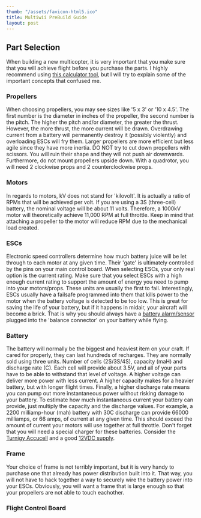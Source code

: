```yaml
---
thumb: "/assets/favicon-html5.ico"
title: Multiwii PreBuild Guide
layout: post
---
```


## Part Selection
When building a new multicopter, it is very important that you make sure that you will achieve flight before you purchase the parts.  I highly recommend using [this calculator tool](http://www.ecalc.ch/xcoptercalc.php?ecalc), but I will try to explain some of the important concepts that confused me.

### Propellers
 When choosing propellers, you may see sizes like '5 x 3' or '10 x 4.5'.  The first number is the diameter in inches of the propeller, the second number is the pitch.  The higher the pitch and/or diameter, the greater the thrust.  However, the more thrust, the more current will be drawn.  Overdrawing current from a battery will permanently destroy it (possibly violently) and overloading ESCs will fry them.  Larger propellers are more efficient but less agile since they have more inertia.  DO NOT try to cut down propellers with scissors.  You will ruin their shape and they will not push air downwards.  Furthermore, do not mount propellers upside down.  With a quadrotor, you will need 2 clockwise props and 2 counterclockwise props.

### Motors
 In regards to motors, kV does not stand for 'kilovolt'.  It is actually a ratio of RPMs that will be achieved per volt.  If you are using a 3S (three-cell) battery, the nominal voltage will be about 11 volts.  Therefore, a 1000kV motor will theoretically achieve 11,000 RPM at full throttle.  Keep in mind that attaching a propeller to the motor will reduce RPM due to the mechanical load created.

### ESCs
 Electronic speed controllers determine how much battery juice will be let through to each motor at any given time.  Their 'gate' is ultimately controlled by the pins on your main control board.  When selecting ESCs, your only real option is the current rating.  Make sure that you select ESCs with a high enough current rating to support the amount of energy you need to pump into your motors/props.  These units are usually the first to fail.  Interestingly, ESCs usually have a failsafe programmed into them that kills power to the motor when the battery voltage is detected to be too low.  This is great for saving the life of your battery, but if it happens in midair, your aircraft will become a brick.  That is why you should always have a [battery alarm/sensor](http://www.amazon.com/Integy-C23212-Voltage-Checker-Warning/dp/B003Y6E6IE) plugged into the 'balance connector' on your battery while flying.

### Battery
 The battery will normally be the biggest and heaviest item on your craft.  If cared for properly, they can last hundreds of recharges.  They are normally sold using three units.  Number of cells (2S/3S/4S), capacity (maH) and discharge rate (C).  Each cell will provide about 3.5V, and all of your parts have to be able to withstand that level of voltage.  A higher voltage can deliver more power with less current.  A higher capacity makes for a heavier battery, but with longer flight times.  Finally, a higher discharge rate means you can pump out more instantaneous power without risking damage to your battery.  To estimate how much instantaneous current your battery can provide, just multiply the capacity and the discharge values.  For example, a 2200 milliamp-hour (mah) battery with 30C discharge can provide 66000 milliamps, or 66 amps, of current at any given time.  This should exceed the amount of current your motors will use together at full throttle.  Don't forget that you will need a special charger for these batteries.  Consider the [Turnigy Accucell](http://www.hobbyking.com/hobbyking/store/__7028__Turnigy_Accucel_6_50W_6A_Balancer_Charger_w_Accessories.html) and a good [12VDC supply](https://www.adafruit.com/products/352).

### Frame
 Your choice of frame is not terribly important, but it is very handy to purchase one that already has power distribution built into it.  That way, you will not have to hack together a way to securely wire the battery power into your ESCs.  Obviously, you will want a frame that is large enough so that your propellers are not able to touch eachother.  

### Flight Control Board
